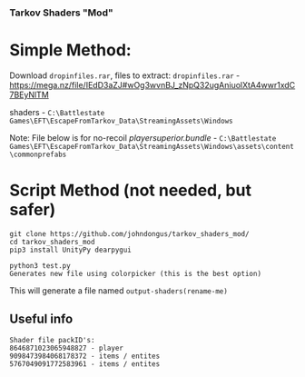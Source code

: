 
### Tarkov Shaders "Mod"


# Simple Method:
Download `dropinfiles.rar`, files to extract:
`dropinfiles.rar` - https://mega.nz/file/IEdD3aZJ#wOg3wvnBJ_zNpQ32ugAniuolXtA4wwr1xdC7BEyNlTM


shaders - `C:\Battlestate Games\EFT\EscapeFromTarkov_Data\StreamingAssets\Windows`

Note: File below is for no-recoil
*playersuperior.bundle* - `C:\Battlestate Games\EFT\EscapeFromTarkov_Data\StreamingAssets\Windows\assets\content\commonprefabs`




# Script Method (not needed, but safer)
```
git clone https://github.com/johndongus/tarkov_shaders_mod/
cd tarkov_shaders_mod
pip3 install UnityPy dearpygui
```


```
python3 test.py
Generates new file using colorpicker (this is the best option)
```

This will generate a file named `output-shaders(rename-me)`

## Useful info

```
Shader file packID's:
8646871023065948827 - player
9098473984068178372 - items / entites
5767049091772583961 - items / entites
```




